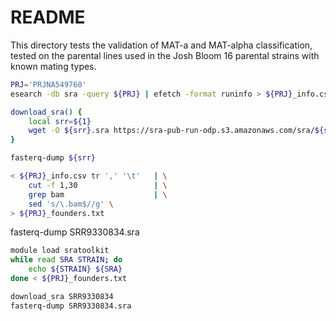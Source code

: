 # README

This directory tests the validation of MAT-a and MAT-alpha classification, tested on the
parental lines used in the Josh Bloom 16 parental strains with known mating types.


```bash
PRJ='PRJNA549760'
esearch -db sra -query ${PRJ} | efetch -format runinfo > ${PRJ}_info.csv

download_sra() {
    local srr=${1}
    wget -O ${srr}.sra https://sra-pub-run-odp.s3.amazonaws.com/sra/${srr}/${srr}
}

fasterq-dump ${srr}
```

```bash
< ${PRJ}_info.csv tr ',' '\t'   | \
    cut -f 1,30                 | \
    grep bam                    | \
    sed 's/\.bam$//g' \
> ${PRJ}_founders.txt
```

fasterq-dump SRR9330834.sra

```bash
module load sratoolkit
while read SRA STRAIN; do
    echo ${STRAIN} ${SRA}
done < ${PRJ}_founders.txt

download_sra SRR9330834
fasterq-dump SRR9330834.sra
